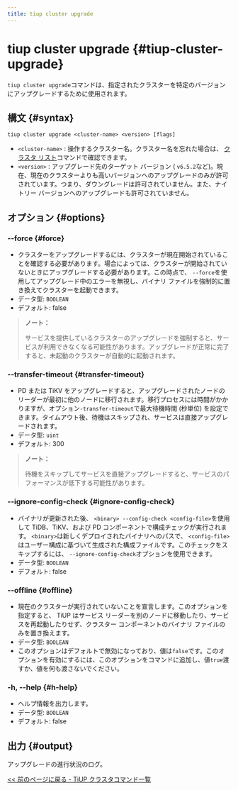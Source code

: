 ```yaml
---
title: tiup cluster upgrade
---
```


# tiup cluster upgrade {#tiup-cluster-upgrade}

`tiup cluster upgrade`コマンドは、指定されたクラスターを特定のバージョンにアップグレードするために使用されます。

## 構文 {#syntax}

```shell
tiup cluster upgrade <cluster-name> <version> [flags]
```

-   `<cluster-name>` : 操作するクラスター名。クラスター名を忘れた場合は、 [クラスタ リスト](/tiup/tiup-component-cluster-list.md)コマンドで確認できます。
-   `<version>` : アップグレード先のターゲット バージョン ( `v6.5.2`など)。現在、現在のクラスターよりも高いバージョンへのアップグレードのみが許可されています。つまり、ダウングレードは許可されていません。また、ナイトリー バージョンへのアップグレードも許可されていません。

## オプション {#options}

### &#x20;--force {#force}

-   クラスターをアップグレードするには、クラスターが現在開始されていることを確認する必要があります。場合によっては、クラスターが開始されていないときにアップグレードする必要があります。この時点で、 `--force`を使用してアップグレード中のエラーを無視し、バイナリ ファイルを強制的に置き換えてクラスターを起動できます。
-   データ型: `BOOLEAN`
-   デフォルト: false

> **ノート：**
>
> サービスを提供しているクラスターのアップグレードを強制すると、サービスが利用できなくなる可能性があります。アップグレードが正常に完了すると、未起動のクラスターが自動的に起動されます。

### --transfer-timeout {#transfer-timeout}

-   PD または TiKV をアップグレードすると、アップグレードされたノードのリーダーが最初に他のノードに移行されます。移行プロセスには時間がかかりますが、オプション`-transfer-timeout`で最大待機時間 (秒単位) を設定できます。タイムアウト後、待機はスキップされ、サービスは直接アップグレードされます。
-   データ型: `uint`
-   デフォルト: 300

> **ノート：**
>
> 待機をスキップしてサービスを直接アップグレードすると、サービスのパフォーマンスが低下する可能性があります。

### --ignore-config-check {#ignore-config-check}

-   バイナリが更新された後、 `<binary> --config-check <config-file>`を使用して TiDB、TiKV、および PD コンポーネントで構成チェックが実行されます。 `<binary>`は新しくデプロイされたバイナリへのパスで、 `<config-file>`はユーザー構成に基づいて生成された構成ファイルです。このチェックをスキップするには、 `--ignore-config-check`オプションを使用できます。
-   データ型: `BOOLEAN`
-   デフォルト: false

### &#x20;--offline {#offline}

-   現在のクラスターが実行されていないことを宣言します。このオプションを指定すると、 TiUP はサービス リーダーを別のノードに移動したり、サービスを再起動したりせず、クラスター コンポーネントのバイナリ ファイルのみを置き換えます。
-   データ型: `BOOLEAN`
-   このオプションはデフォルトで無効になっており、値は`false`です。このオプションを有効にするには、このオプションをコマンドに追加し、値`true`渡すか、値を何も渡さないでください。

### -h, --help {#h-help}

-   ヘルプ情報を出力します。
-   データ型: `BOOLEAN`
-   デフォルト: false

## 出力 {#output}

アップグレードの進行状況のログ。

[&lt;&lt; 前のページに戻る - TiUP クラスタコマンド一覧](/tiup/tiup-component-cluster.md#command-list)

